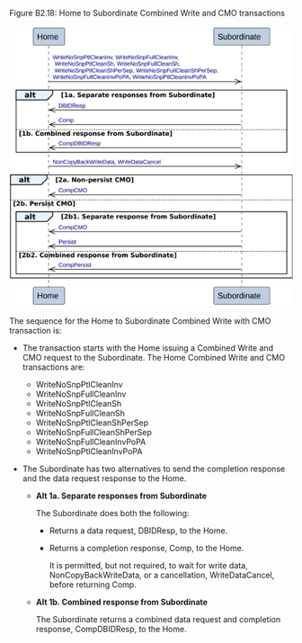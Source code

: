 Figure B2.18: Home to Subordinate Combined Write and CMO transactions

![Image](page_92/image_000000_517fbbaea724ea7eaeea6815a436ea22f2412e01b7a1eda681485065ebf86822.png)

The sequence for the Home to Subordinate Combined Write with CMO transaction is:

- The transaction starts with the Home issuing a Combined Write and CMO request to the Subordinate. The Home Combined Write and CMO transactions are:

    - WriteNoSnpPtlCleanInv
    - WriteNoSnpFullCleanInv
    - WriteNoSnpPtlCleanSh
    - WriteNoSnpFullCleanSh
    - WriteNoSnpPtlCleanShPerSep
    - WriteNoSnpFullCleanShPerSep
    - WriteNoSnpFullCleanInvPoPA
    - WriteNoSnpPtlCleanInvPoPA

- The Subordinate has two alternatives to send the completion response and the data request response to the Home.

    - **Alt 1a. Separate responses from Subordinate**

        The Subordinate does both the following:

        - Returns a data request, DBIDResp, to the Home.
        - Returns a completion response, Comp, to the Home.

            It is permitted, but not required, to wait for write data, NonCopyBackWriteData, or a cancellation, WriteDataCancel, before returning Comp.

    - **Alt 1b. Combined response from Subordinate**

        The Subordinate returns a combined data request and completion response, CompDBIDResp, to the Home.